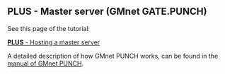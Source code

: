 **PLUS** - Master server (GMnet GATE.PUNCH)
--------------

See this page of the tutorial:

[**PLUS** - Hosting a master server](tutorial/3_udphp2)

A detailed description of how GMnet PUNCH works, can be found in the [manual of GMnet PUNCH](http://gmnet.parakoopa.de/manual/punch).